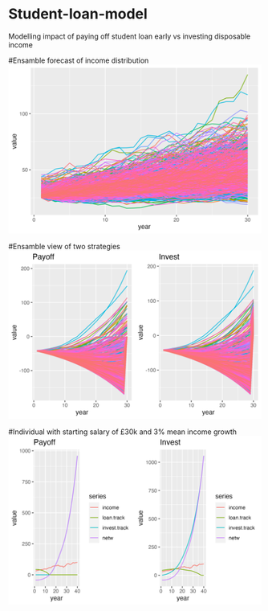# Student-loan-model
Modelling impact of paying off student loan early vs investing disposable income

#Ensamble forecast of income distribution
![Alt Text](ensamble_income_plot.png)

#Ensamble view of two strategies
![Alt Text](ensamble_invest_vs_payoff.png)

#Individual with starting salary of £30k and 3% mean income growth
![Alt Text](individual_invest_vs_payoff.png)
